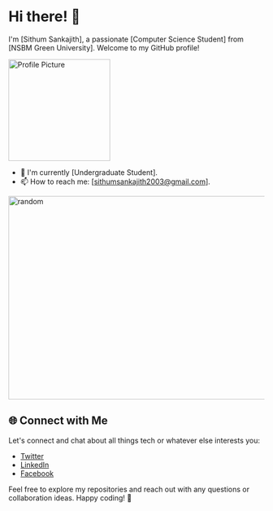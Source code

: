 # Hi there! 👋

I'm [Sithum Sankajith], a passionate [Computer Science Student] from [NSBM Green University]. Welcome to my GitHub profile! 

<img src="https://i.pinimg.com/736x/bd/ea/ab/bdeaabccb97914ec3b6171671201ea6c.jpg" alt="Profile Picture" width="200" height="200">

- 🌱 I'm currently [Undergraduate Student].
- 📫 How to reach me: [sithumsankajith2003@gmail.com].


<img src="https://i.pinimg.com/originals/b3/b2/ca/b3b2caabfcb0b93be1b4201ed5d8bf12.jpg" alt="random" width="700" height="400">




## 🌐 Connect with Me

Let's connect and chat about all things tech or whatever else interests you:

- [Twitter](https://x.com/SSankajith?t=D2TIyDer4Y_18ZuNuZYzcQ&s=09)
- [LinkedIn](https://www.linkedin.com/in/sithum-sankajith)
- [Facebook](https://www.facebook.com/sithum.sankajith.1?mibextid=ZbWKwL)

Feel free to explore my repositories and reach out with any questions or collaboration ideas. Happy coding! 🚀

